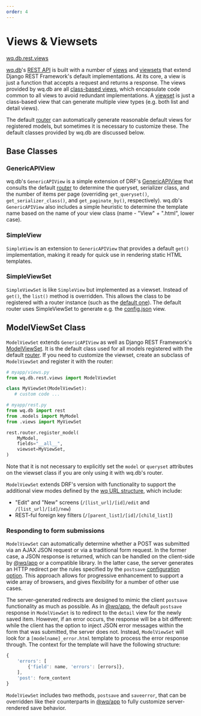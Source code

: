 ```yaml
---
order: 4
---
```


Views & Viewsets
========

[wq.db.rest.views]

[wq.db]'s [REST API] is built with a number of [views] and [viewsets] that extend Django REST Framework's default implementations.  At its core, a view is just a function that accepts a request and returns a response.  The views provided by wq.db are all [class-based views], which encapsulate code common to all views to avoid redundant implementations.  A [viewset] is just a class-based view that can generate multiple view types (e.g. both list and detail views).

The default [router] can automatically generate reasonable default views for registered models, but sometimes it is necessary to customize these.  The default classes provided by wq.db are discussed below.

## Base Classes
### GenericAPIView

wq.db's `GenericAPIView` is a simple extension of DRF's [GenericAPIView] that consults the default [router] to determine the queryset, serializer class, and the number of items per page (overriding `get_queryset()`, `get_serializer_class()`, and `get_paginate_by()`, respectively).  wq.db's `GenericAPIView` also includes a simple heuristic to determine the template name based on the name of your view class (name - "View" + ".html", lower case).

### SimpleView
`SimpleView` is an extension to `GenericAPIView` that provides a default `get()` implementation, making it ready for quick use in rendering static HTML templates.

### SimpleViewSet
`SimpleViewSet` is like `SimpleView` but implemented as a viewset.  Instead of `get()`, the `list()` method is overridden.  This allows the class to be registered with a router instance (such as the [default one][router]).  The default router uses SimpleViewSet to generate e.g. the [config.json][config] view.

## ModelViewSet Class

`ModelViewSet` extends `GenericAPIView` as well as Django REST Framework's [ModelViewSet].  It is the default class used for all models registered with the default [router].  If you need to customize the viewset, create an subclass of `ModelViewSet` and register it with the router:

```python
# myapp/views.py
from wq.db.rest.views import ModelViewSet

class MyViewSet(ModelViewSet):
   # custom code ...
```

```python
# myapp/rest.py
from wq.db import rest
from .models import MyModel
from .views import MyViewSet

rest.router.register_model(
    MyModel,
    fields="__all__",
    viewset=MyViewSet,
)
```
Note that it is not necessary to explicitly set the `model` or `queryset` attributes on the viewset class if you are only using it with wq.db's router.

`ModelViewSet` extends DRF's version with functionality to support the additional view modes defined by the [wq URL structure], which include:

  * "Edit" and "New" screens (`/[list_url]/[id]/edit` and `/[list_url]/[id]/new`)
  * REST-ful foreign key filters (`/[parent_list]/[id]/[child_list]`)

### Responding to form submissions

`ModelViewSet` can automatically determine whether a POST was submitted via an AJAX JSON request or via a traditional form request.  In the former case, a JSON response is returned, which can be handled on the client-side by [@wq/app] or a compatible library.   In the latter case, the server generates an HTTP redirect per the rules specified by the `postsave` [configuration option][config].  This approach allows for progressive enhancement to support a wide array of browsers, and gives flexibility for a number of other use cases.

The server-generated redirects are designed to mimic the client `postsave` functionality as much as possible.  As in [@wq/app], the default `postsave` response in `ModelViewSet` is to redirect to the `detail` view for the newly saved item.  However, if an error occurs, the response will be a bit different: while the client has the option to inject JSON error messages within the form that was submitted, the server does not.  Instead, `ModelViewSet` will look for a `[modelname]_error.html` template to process the error response through.  The context for the template will have the following structure:

```javascript
{
    'errors': [
        {'field': name, 'errors': [errors]},
    ],
    'post': form_content
}
```

`ModelViewSet` includes two methods, `postsave` and `saveerror`, that can be overridden like their counterparts in [@wq/app] to fully customize server-rendered save behavior.

[wq.db.rest.views]: https://github.com/wq/wq.db/blob/master/rest/views.py
[wq.db]: ./index.md
[REST API]: ./rest.md
[views]: http://www.django-rest-framework.org/api-guide/views/
[viewsets]: http://www.django-rest-framework.org/api-guide/viewsets/
[viewset]: http://www.django-rest-framework.org/api-guide/viewsets/
[router]: ./router.md
[class-based views]: https://docs.djangoproject.com/en/1.7/topics/class-based-views/
[GenericAPIView]: http://www.django-rest-framework.org/api-guide/generic-views/#genericapiview
[config]: ../wq-configuration-object.md
[ModelViewSet]: http://www.django-rest-framework.org/api-guide/viewsets/#modelviewset
[wq URL structure]: ./url-structure.md
[@wq/app]: ../@wq/app.md
